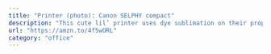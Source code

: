 ```yaml
---
title: "Printer (photo): Canon SELPHY compact"
description: "This cute lil’ printer uses dye sublimation on their proprietary glossy, thermal paper to print nice quality satin-ish photos from your phone."
url: "https://amzn.to/4f5wORL"
category: "office"
---
```

